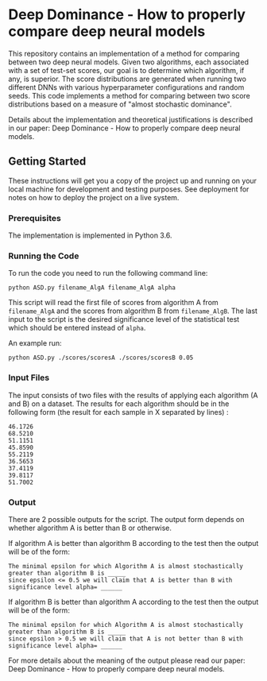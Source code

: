 # Deep Dominance - How to properly compare deep neural models

This repository contains an implementation of a method for comparing between two deep neural models.
Given two algorithms, each associated with a set of test-set scores, our goal is to determine which algorithm, 
if any, is superior. The score distributions are generated when running two different DNNs with various 
hyperparameter configurations and random seeds. This code implements a method for comparing between 
two score distributions based on a measure of "almost stochastic dominance".

Details about the implementation and theoretical justifications is described in our paper: Deep Dominance - How to properly compare deep neural models.

## Getting Started

These instructions will get you a copy of the project up and running on your local machine for development and testing purposes. See deployment for notes on how to deploy the project on a live system.

### Prerequisites

The implementation is implemented in Python 3.6.

### Running the Code

To run the code you need to run the following command line:

```
python ASD.py filename_AlgA filename_AlgA alpha 
```
This script will read the first file of scores from algorithm A from `filename_AlgA` and the scores from algorithm B from 
`filename_AlgB`. The last input to the script is the desired significance level of the statistical test which should be 
entered instead of `alpha`. 

An example run:

```
python ASD.py ./scores/scoresA ./scores/scoresB 0.05 
```

### Input Files

The input consists of two files with the results of applying each algorithm (A and B) on a dataset. The results for each algorithm should be in the following form (the result for each sample in X separated by lines) :

```
46.1726
68.5210
51.1151
45.8590
55.2119
36.5653
37.4119
39.8117
51.7002
```


### Output

There are 2 possible outputs for the script. The output form depends on whether algorithm A is better than B or otherwise.

If algorithm A is better than algorithm B according to the test then the output will be of the form:
```
The minimal epsilon for which Algorithm A is almost stochastically greater than algorithm B is _____
since epsilon <= 0.5 we will claim that A is better than B with significance level alpha= ______
```

If algorithm B is better than algorithm A according to the test then the output will be of the form:
```
The minimal epsilon for which Algorithm A is almost stochastically greater than algorithm B is _____
since epsilon > 0.5 we will claim that A is not better than B with significance level alpha= ______
```
For more details about the meaning of the output please read our paper: Deep Dominance - How to properly compare deep neural models.




